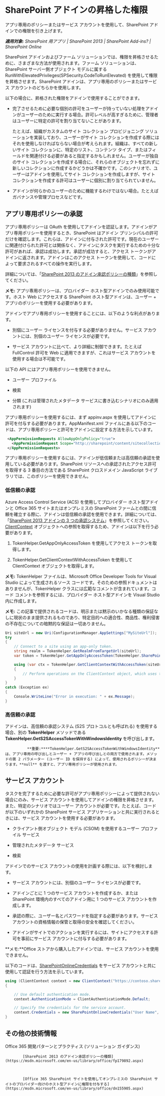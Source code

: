 # SharePoint アドインの昇格した権限

アプリ専用のポリシーまたはサービス アカウントを使用して、SharePoint アドインでの権限を引き上げます。

_**適用対象:** SharePoint 用アプリ | SharePoint 2013 | SharePoint Add-ins? | SharePoint Online_

SharePoint アドインおよびファーム ソリューションでは、権限を昇格させるために、さまざまな方法が使用されます。ファーム ソリューションは、SharePoint サーバー側オブジェクト モデルに属する RunWithElevatedPrivileges(SPSecurity.CodeToRunElevated) を使用して権限を昇格させます。SharePoint アドインは、アプリ専用のポリシーまたはサービス アカウントのどちらかを使用します。

以下の場合に、昇格された権限をアドインで使用することができます。

* 完了させるために必要な個別の許可をユーザーが持っていない処理をアドインがユーザーのために実行する場合。許可レベルが高すぎるために、管理者はユーザーに特定の許可を割り当てないことがあります。

   たとえば、組織がカスタムのサイト コレクション プロビジョニング ソリューションを実装しており、ユーザーがサイト コレクションを作成する際にはそれを使用しなければならない場合が考えられます。組織は、すべての新しいサイト コレクションに、特定のリスト、コンテンツ タイプ、またはフィールドを関連付ける必要があると指定するかもしれません。ユーザーが独自のサイト コレクションを作成する場合に、それらのオブジェクトを忘れずに新しいコレクションに作成するかどうかは不確かです。このシナリオで、ユーザーはアドインを使用してサイト コレクションを作成しますが、サイト コレクションを作成する許可はユーザーに個別に割り当てられていません。

* アドインが何らかのユーザーのために機能するわけではない場合。たとえばガバナンスや管理プロセスなどです。

## アプリ専用ポリシーの承認

アプリ専用ポリシーは OAuth を使用してアドインを認証します。アドインがアプリ専用ポリシーを使用するとき、SharePoint はアドイン プリンシパルの許可だけを確認します。これらは、アドインに付与された許可です。現在のユーザーに関連付けられた許可とは関係なく、アドインにタスクを実行するための十分な許可があれば、承認は成功します。承認が成功すると、アクセス トークンがアドインに返されます。アドインはこのアクセス トークンを使用して、コードによって要求されるすべての操作を実行します。

詳細については、「[SharePoint 2013 のアドイン承認ポリシーの種類](https://msdn.microsoft.com/library/office/fp179892.aspx)」を参照してください。

**メモ:** アプリ専用ポリシーは、プロバイダー ホスト型アドインでのみ使用可能です。ホスト Web にアクセスする SharePoint ホスト型アドインは、ユーザー + アプリのポリシーを使用する必要があります。

アドインでアプリ専用ポリシーを使用することには、以下のような利点があります。

* 別個にユーザー ライセンスを付与する必要がありません。サービス アカウントには、別個のユーザー ライセンスが必要です。

* サービス アカウントに比べて、より詳細に制御できます。たとえば FullControl 許可を Web に適用できますが、これはサービス アカウントを使用する場合は不可能です。

以下の API にはアプリ専用ポリシーを使用できません。

* ユーザー プロファイル

* 検索

* 分類 (これは管理されたメタデータ サービスに書き込むシナリオにのみ適用されます)

アプリ専用ポリシーを使用するには、まず appinv.aspx を使用してアドインに許可を付与する必要があります。AppManifest.xml ファイルにある以下のコードは、アプリ専用ポリシーと許可をアドインに設定する方法を示しています。

```xml
 <AppPermissionRequests AllowAppOnlyPolicy="true">
   <AppPermissionRequest Scope="http://sharepoint/content/sitecollection/web" Right="FullControl" />
 </AppPermissionRequests>
```

アプリ専用ポリシーを使用するには、アドインが低信頼または高信頼の承認を使用している必要があります。SharePoint リソースへの承認されたアクセス許可を取得する 3 番目の方法である SharePoint クロスドメイン JavaScript ライブラリでは、このポリシーを使用できません。

### 低信頼の承認

Azure Access Control Service (ACS) を使用してプロバイダー ホスト型アドインと Office 365 サイトまたはオンプレミスの SharePoint ファームとの間に信頼を確立する際に、アドインは低信頼の承認を使用できます。詳細については、「[SharePoint 2013 アドインの 3 つの承認システム](https://msdn.microsoft.com/en-us/library/office/dn790706.aspx)」を参照してください。[ClientContext](https://msdn.microsoft.com/en-us/library/office/microsoft.sharepoint.client.clientcontext.aspx) オブジェクトへの参照を取得するため、アドインは以下を行う必要があります。

1. TokenHelper.GetAppOnlyAccessToken を使用してアクセス トークンを取得します。

2. TokenHelper.GetClientContextWithAccessToken を使用して ClientContext オブジェクトを取得します。

**メモ:** TokenHelper ファイルは、Microsoft Office Developer Tools for Visual Studio によって生成されるソース コードです。そのための参照ドキュメントはありませんが、TokenHelper クラスには広範なコメントが含まれています。コード コメントを参照するには、プロバイダー ホスト型アドインを Visual Studio 内に作成します。

**メモ:** この記事で提供されるコードは、明示または黙示のいかなる種類の保証なしに現状のまま提供されるものであり、特定目的への適合性、商品性、権利侵害の不存在についての暗黙的な保証は一切ありません。

```cs
Uri siteUrl = new Uri(ConfigurationManager.AppSettings["MySiteUrl"]);
try
{
    // Connect to a site using an app-only token.
    string realm = TokenHelper.GetRealmFromTargetUrl(siteUrl);
    var token = TokenHelper.GetAppOnlyAccessToken(TokenHelper.SharePointPrincipal, siteUrl.Authority, realm).AccessToken;

    using (var ctx = TokenHelper.GetClientContextWithAccessToken(siteUrl.ToString(), token))
    {
        // Perform operations on the ClientContext object, which uses the app-only token. 
    }
}
catch (Exception ex)
{
    Console.WriteLine("Error in execution: " + ex.Message);
}
```

### 高信頼の承認

アドインは、高信頼の承認システム (S2S プロトコルとも呼ばれる) を使用する場合、別の **TokenHelper** メソッドである **TokenHelper.GetS2SAccessTokenWithWindowsIdentity** を呼び出します。


              **重要:****TokenHelper.GetS2SAccessTokenWithWindowsIdentity** は、アプリ専用の呼び出しとユーザー + アプリの呼び出しとの両方で使用されます。メソッドの第 2 パラメーター (ユーザー ID を保持する) によって、使用されるポリシーが決まります。**null** を渡すと、アプリ専用ポリシーが使用されます。

## サービス アカウント

タスクを完了するために必要な許可がアプリ専用ポリシーによって提供されない場合にのみ、サービス アカウントを使用してアドインの権限を昇格させます。また、特定のシナリオではユーザー アカウントが必要です。たとえば、コードが以下のいずれかの SharePoint サービス アプリケーションと共に実行されるときには、サービス アカウントを使用する必要があります。

* クライアント側オブジェクト モデル (CSOM) を使用するユーザー プロファイル サービス

* 管理されたメタデータ サービス

* 検索

アドインでのサービス アカウントの使用を計画する際には、以下を検討します。

* サービス アカウントには、別個のユーザー ライセンスが必要です。

* アドインごとに 1 つのサービス アカウントを作成するか、または SharePoint 環境内のすべてのアドイン用に 1 つのサービス アカウントを作成します。

* 承認の際に、ユーザー名とパスワードを指定する必要があります。サービス アカウントの資格情報の保管と取得の安全を確認してください。

* アドインがサイトでのアクションを実行するには、サイトにアクセスする許可を事前にサービス アカウントに付与する必要があります。

**メモ:**Office ストアから購入したアドインでは、サービス アカウントを使用できません。

以下のコードは、[SharePointOnlineCredentials](https://msdn.microsoft.com/en-us/library/office/microsoft.sharepoint.client.sharepointonlinecredentials.aspx) をサービス アカウントと共に使用して認証を行う方法を示しています。

```cs
using (ClientContext context = new ClientContext("https://contoso.sharepoint.com"))
{

    // Use default authentication mode.
    context.AuthenticationMode = ClientAuthenticationMode.Default;  

    // Specify the credentials for the service account.
    context.Credentials = new SharePointOnlineCredentials("User Name", "Password");
}
```

## その他の技術情報

Office 365 開発パターンとプラクティス (ソリューション ガイダンス)


            [SharePoint 2013 のアドイン承認ポリシーの種類](https://msdn.microsoft.com/en-us/library/office/fp179892.aspx)


            [Office 365 SharePoint サイトを使用してオンプレミスの SharePoint サイトのプロバイダー向けのホスト型アドインに権限を付与する](https://msdn.microsoft.com/en-us/library/office/dn155905.aspx)
